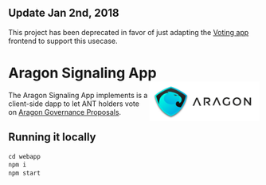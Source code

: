 ## Update Jan 2nd, 2018

This project has been deprecated in favor of just adapting the [Voting app](https://github.com/aragon/aragon-apps/tree/master/apps/voting) frontend to support this usecase. 

# Aragon Signaling App <img align="right" src="https://github.com/aragonone/issues/blob/master/logo.png" height="80px" />

The Aragon Signaling App implements is a client-side dapp to let ANT holders vote on [Aragon Governance Proposals](http://wiki.aragon.one/documentation/Community_Governance_Model/).

## Running it locally

```javascript
cd webapp
npm i
npm start
```
